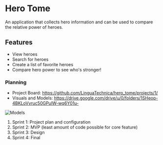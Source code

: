 # Hero Tome

An application that collects hero information and can be used to compare the relative power of heroes.


## Features

* View heroes
* Search for heroes
* Create a list of favorite heroes
* Compare hero power to see who's stronger!


### Planning

- Project Board: https://github.com/LinguaTechnica/hero_tome/projects/1/
- Visuals and Models: https://drive.google.com/drive/u/0/folders/1SHeop-4BKLoVvruc50GPuIW-wq6Y01u-

![Models](https://i.imgur.com/FKSgcxr.jpg)

1. Sprint 1: Project plan and configuration 
2. Sprint 2: MVP (least amount of code possible for core feature)
3. Sprint 3: Design
4. Sprint 4: Final
